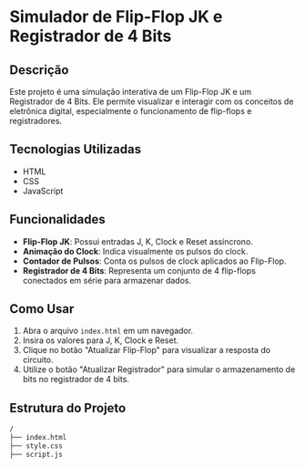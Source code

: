 # Simulador de Flip-Flop JK e Registrador de 4 Bits

## Descrição
Este projeto é uma simulação interativa de um Flip-Flop JK e um Registrador de 4 Bits. Ele permite visualizar e interagir com os conceitos de eletrônica digital, especialmente o funcionamento de flip-flops e registradores.

## Tecnologias Utilizadas
- HTML
- CSS
- JavaScript

## Funcionalidades
- **Flip-Flop JK**: Possui entradas J, K, Clock e Reset assíncrono.
- **Animação do Clock**: Indica visualmente os pulsos do clock.
- **Contador de Pulsos**: Conta os pulsos de clock aplicados ao Flip-Flop.
- **Registrador de 4 Bits**: Representa um conjunto de 4 flip-flops conectados em série para armazenar dados.

## Como Usar
1. Abra o arquivo `index.html` em um navegador.
2. Insira os valores para J, K, Clock e Reset.
3. Clique no botão "Atualizar Flip-Flop" para visualizar a resposta do circuito.
4. Utilize o botão "Atualizar Registrador" para simular o armazenamento de bits no registrador de 4 bits.

## Estrutura do Projeto
```bash
/
├── index.html
├── style.css
├── script.js
```
